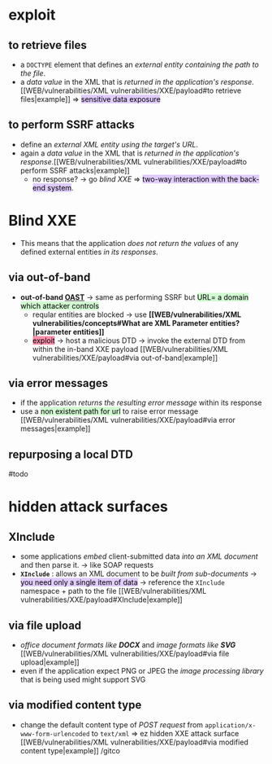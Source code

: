 # exploit
## to retrieve files

- a `DOCTYPE` element that defines an *external entity containing the path to the file*.
- a *data value* in the XML that is *returned in the application's response*. [[WEB/vulnerabilities/XML vulnerabilities/XXE/payload#to retrieve files|example]]
=> <mark style="background: #D2B3FFA6;">sensitive data exposure</mark>
## to perform SSRF attacks

- define an *external XML entity using the target's URL*.
- again a *data value* in the XML that is *returned in the application's response*.[[WEB/vulnerabilities/XML vulnerabilities/XXE/payload#to perform SSRF attacks|example]]
  -  no response? -> go *blind XXE*
=> <mark style="background: #D2B3FFA6;">two-way interaction with the back-end system</mark>.

# Blind XXE

- This means that the application *does not return the values* of any defined external entities *in its responses*.
## via out-of-band 

- **out-of-band [OAST](https://portswigger.net/burp/application-security-testing/oast)** -> same as performing SSRF but <mark style="background: #BBFABBA6;">URL= a domain which attacker controls</mark> 
  - reqular entities are blocked -> use **[[WEB/vulnerabilities/XML vulnerabilities/concepts#What are XML Parameter entities?|parameter entities]]** 
  - <mark style="background: #FF5582A6;">exploit</mark>  ->  host a malicious DTD  -> invoke the external DTD from within the in-band XXE payload  [[WEB/vulnerabilities/XML vulnerabilities/XXE/payload#via out-of-band|example]]
## via error messages

- if the application *returns the resulting error message* within its response
- use a <mark style="background: #BBFABBA6;">non existent path for url</mark> to raise error message [[WEB/vulnerabilities/XML vulnerabilities/XXE/payload#via error messages|example]]
## repurposing a local DTD
#todo 

# hidden attack surfaces

## XInclude

- some applications *embed* client-submitted data *into an XML document* and  then parse it. 
  -> like SOAP requests 
- **`XInclude`** : allows an XML document to be *built from sub-documents* -> <mark style="background: #D2B3FFA6;">you need only a single item of data</mark> -> reference the `XInclude` namespace + path to the file [[WEB/vulnerabilities/XML vulnerabilities/XXE/payload#XInclude|example]] 
## via file upload

- *office document formats like **DOCX*** and *image formats like **SVG*** [[WEB/vulnerabilities/XML vulnerabilities/XXE/payload#via file upload|example]]
- even if the application expect PNG or JPEG the *image processing library* that is being used might support SVG 

## via modified content type

- change the default content type of *POST request* from `application/x-www-form-urlencoded` to `text/xml`
  => ez hidden XXE attack surface [[WEB/vulnerabilities/XML vulnerabilities/XXE/payload#via modified content type|example]]
  /gitco
